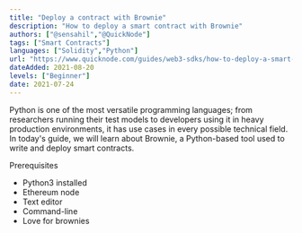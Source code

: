 ```yaml
---
title: "Deploy a contract with Brownie"
description: "How to deploy a smart contract with Brownie"
authors: ["@sensahil","@QuickNode"]
tags: ["Smart Contracts"]
languages: ["Solidity","Python"]
url: "https://www.quicknode.com/guides/web3-sdks/how-to-deploy-a-smart-contract-with-brownie"
dateAdded: 2021-08-20
levels: ["Beginner"]
date: 2021-07-24
---
```


Python is one of the most versatile programming languages; from researchers running their test models to developers using it in heavy production environments, it has use cases in every possible technical field. In today's guide, we will learn about Brownie, a Python-based tool used to write and deploy smart contracts.

Prerequisites
- Python3 installed
- Ethereum node
- Text editor
- Command-line
- Love for brownies